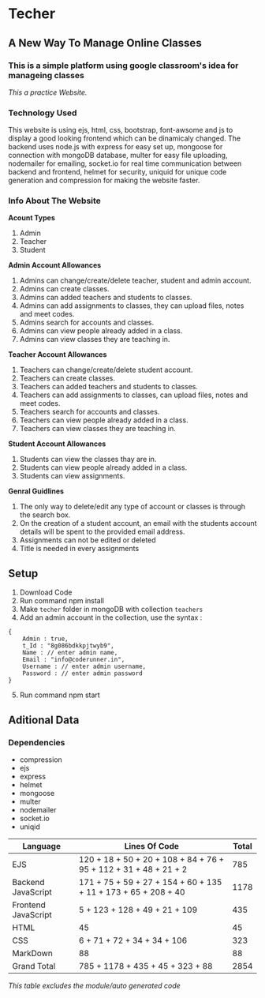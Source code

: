 # Techer
## A New Way To Manage Online Classes

### This is a simple platform using google classroom's idea for manageing classes
*This a practice Website.*

### Technology Used
This website is using ejs, html, css, bootstrap, font-awsome and js to display a good looking frontend which can be dinamicaly changed.
The backend uses node.js with express for easy set up, mongoose for connection with mongoDB database, multer for easy file uploading, nodemailer for emailing, socket.io for real time communication between backend and frontend, helmet for security, uniquid for unique code generation and compression for making the website faster. 

### Info About The Website

__Acount Types__
1. Admin 
2. Teacher 
3. Student

__Admin Account Allowances__
1. Admins can change/create/delete teacher, student and admin account.
2. Admins can create classes.
3. Admins can added teachers and students to classes.
4. Admins can add assignments to classes, they can upload files, notes and meet codes.
5. Admins search for accounts and classes.
6. Admins can view people already added in a class.
7. Admins can view classes they are teaching in.

__Teacher Account Allowances__
1. Teachers can change/create/delete student account.
2. Teachers can create classes.
3. Teachers can added teachers and students to classes.
4. Teachers can add assignments to classes, can upload files, notes and meet codes.
5. Teachers search for accounts and classes.
6. Teachers can view people already added in a class.
7. Teachers can view classes they are teaching in.

__Student Account Allowances__
1. Students can view the classes thay are in.
1. Students can view people already added in a class.
1. Students can view assignments.

__Genral Guidlines__
1. The only way to delete/edit any type of account or classes is through the search box.
2. On the creation of a student account, an email with the students account details will be spent to the provided email address.
3. Assignments can not be edited or deleted
4. Title is needed in every assignments

## Setup
1. Download Code
2. Run command npm install
3. Make ```techer``` folder in mongoDB with collection ```teachers```
4. Add an admin account in the collection, use the syntax :
```
{
    Admin : true,
    t_Id : "8g086bdkkpjtwyb9",
    Name : // enter admin name,
    Email : "info@coderunner.in",
    Username : // enter admin username,
    Password : // enter admin password
}
```
5. Run command npm start

## Aditional Data

### Dependencies
* compression
* ejs
* express
* helmet
* mongoose
* multer
* nodemailer
* socket.io
* uniqid



Language | Lines Of Code | Total
-------- | ------------- | -----
EJS | 120 + 18 + 50 + 20 + 108 + 84 + 76 + 95 + 112 + 31 + 48 + 21 + 2 | 785
Backend JavaScript | 171 + 75 + 59 + 27 + 154 + 60 + 135 + 11 + 173 + 65 + 208 + 40 | 1178
Frontend JavaScript |  5 + 123 + 128 + 49 + 21 + 109 | 435
HTML | 45 | 45
CSS | 6 + 71 + 72 + 34 + 34 + 106 | 323
MarkDown | 88 | 88
Grand Total | 785 + 1178 + 435 + 45 + 323 + 88 | 2854
*This table excludes the module/auto generated code*